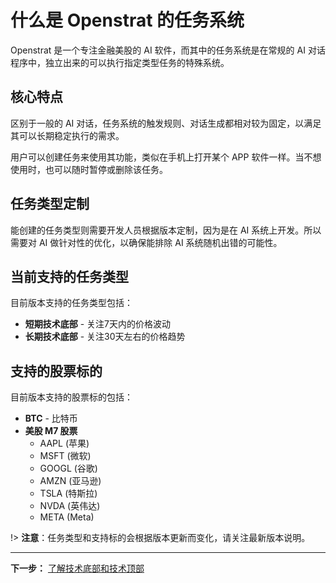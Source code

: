 # 什么是 Openstrat 的任务系统

Openstrat 是一个专注金融美股的 AI 软件，而其中的任务系统是在常规的 AI 对话程序中，独立出来的可以执行指定类型任务的特殊系统。

## 核心特点

区别于一般的 AI 对话，任务系统的触发规则、对话生成都相对较为固定，以满足其可以长期稳定执行的需求。

用户可以创建任务来使用其功能，类似在手机上打开某个 APP 软件一样。当不想使用时，也可以随时暂停或删除该任务。

## 任务类型定制

能创建的任务类型则需要开发人员根据版本定制，因为是在 AI 系统上开发。所以需要对 AI 做针对性的优化，以确保能排除 AI 系统随机出错的可能性。

## 当前支持的任务类型

目前版本支持的任务类型包括：

- **短期技术底部** - 关注7天内的价格波动
- **长期技术底部** - 关注30天左右的价格趋势

## 支持的股票标的

目前版本支持的股票标的包括：

- **BTC** - 比特币
- **美股 M7 股票**
    - AAPL (苹果)
    - MSFT (微软)
    - GOOGL (谷歌)
    - AMZN (亚马逊)
    - TSLA (特斯拉)
    - NVDA (英伟达)
    - META (Meta)

!> **注意**：任务类型和支持标的会根据版本更新而变化，请关注最新版本说明。

---

**下一步：** [了解技术底部和技术顶部](guide/technical-analysis.md)